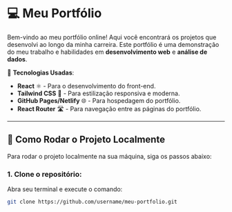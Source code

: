 # 💻 Meu Portfólio

Bem-vindo ao meu portfólio online! Aqui você encontrará os projetos que desenvolvi ao longo da minha carreira. Este portfólio é uma demonstração do meu trabalho e habilidades em **desenvolvimento web** e **análise de dados**.

🚀 **Tecnologias Usadas**:
- **React** ⚛️ - Para o desenvolvimento do front-end.
- **Tailwind CSS** 🎨 - Para estilização responsiva e moderna.
- **GitHub Pages/Netlify** 🌐 - Para hospedagem do portfólio.
- **React Router** 🛣️ - Para navegação entre as páginas do portfólio.

---

## 🚀 Como Rodar o Projeto Localmente

Para rodar o projeto localmente na sua máquina, siga os passos abaixo:

### 1. **Clone o repositório**:

   Abra seu terminal e execute o comando:

   ```bash
   git clone https://github.com/username/meu-portfolio.git
